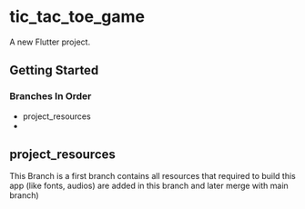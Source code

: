 # tic_tac_toe_game

A new Flutter project.

## Getting Started

### Branches In Order
* project_resources
* 


## project_resources

This Branch is a first branch contains all resources that required to build this app (like fonts, audios) are added in this branch and later merge with main branch)




